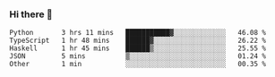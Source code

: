 ### Hi there 👋

<!--START_SECTION:waka-->

```text
Python       3 hrs 11 mins   ███████████▓░░░░░░░░░░░░░   46.08 %
TypeScript   1 hr 48 mins    ██████▓░░░░░░░░░░░░░░░░░░   26.22 %
Haskell      1 hr 45 mins    ██████▒░░░░░░░░░░░░░░░░░░   25.55 %
JSON         5 mins          ▒░░░░░░░░░░░░░░░░░░░░░░░░   01.24 %
Other        1 min           ░░░░░░░░░░░░░░░░░░░░░░░░░   00.35 %
```

<!--END_SECTION:waka-->
